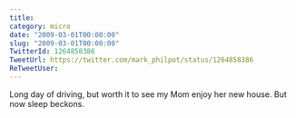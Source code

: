 ```yaml
---
title: 
category: micro
date: "2009-03-01T00:00:00"
slug: "2009-03-01T00:00:00"
TwitterId: 1264858386
TweetUrl: https://twitter.com/mark_philpot/status/1264858386
ReTweetUser: 
---
```


Long day of driving, but worth it to see my Mom enjoy her new house.  But now sleep beckons.